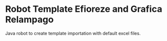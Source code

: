 # Robot Template Efioreze and Grafica Relampago
Java robot to create template importation with default excel files.
